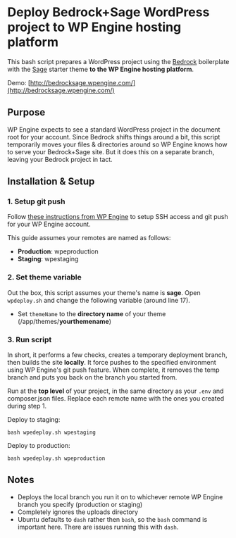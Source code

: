 # Deploy Bedrock+Sage WordPress project to WP Engine hosting platform

This bash script prepares a WordPress project using the [Bedrock](https://roots.io/bedrock/) boilerplate with the [Sage](https://roots.io/sage/) starter theme **to the WP Engine hosting platform**.

Demo: [http://bedrocksage.wpengine.com/](http://bedrocksage.wpengine.com/)

## Purpose

WP Engine expects to see a standard WordPress project in the document root for your account. Since Bedrock shifts things around a bit, this script temporarily moves your files &amp; directories around so WP Engine knows how to serve your Bedrock+Sage site. But it does this on a separate branch, leaving your Bedrock project in tact.

## Installation &amp; Setup

### 1. Setup git push

Follow [these instructions from WP Engine](https://wpengine.com/git/) to setup SSH access and git push for your WP Engine account.

This guide assumes your remotes are named as follows:

* **Production**: wpeproduction
* **Staging**: wpestaging

### 2. Set theme variable

Out the box, this script assumes your theme's name is **sage**. Open `wpdeploy.sh` and change the following variable (around line 17).

* Set `themeName` to the **directory name** of your theme (/app/themes/**yourthemename**)

### 3. Run script

In short, it performs a few checks, creates a temporary deployment branch, then builds the site **locally**. It force pushes to the specified environment using WP Engine's git push feature. When complete, it removes the temp branch and puts you back on the branch you started from.

Run at the **top level** of your project, in the same directory as your `.env` and composer.json files. Replace each remote name with the ones you created during step 1.

Deploy to staging:

```
bash wpedeploy.sh wpestaging
```

Deploy to production:

```
bash wpedeploy.sh wpeproduction
```

## Notes

* Deploys the local branch you run it on to whichever remote WP Engine branch you specify (production or staging)
* Completely ignores the uploads directory
* Ubuntu defaults to `dash` rather then `bash`, so the `bash` command is important here. There are issues running this with `dash`.

